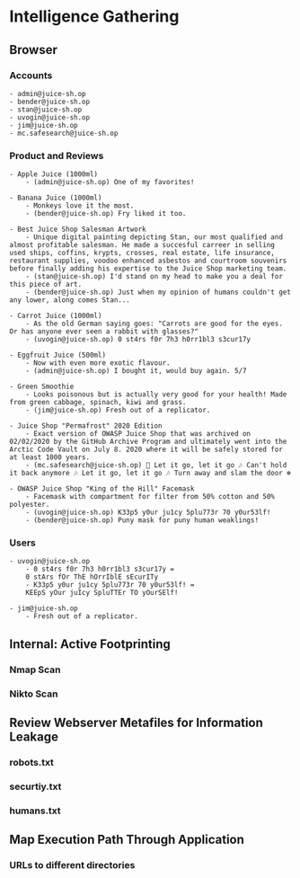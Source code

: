 # Intelligence Gathering

## Browser

### Accounts

    - admin@juice-sh.op
    - bender@juice-sh.op
    - stan@juice-sh.op
    - uvogin@juice-sh.op
    - jim@juice-sh.op
    - mc.safesearch@juice-sh.op

### Product and Reviews

    - Apple Juice (1000ml) 
        - (admin@juice-sh.op) One of my favorites!

    - Banana Juice (1000ml)
        - Monkeys love it the most.
        - (bender@juice-sh.op) Fry liked it too.

    - Best Juice Shop Salesman Artwork
        - Unique digital painting depicting Stan, our most qualified and almost profitable salesman. He made a succesful carreer in selling used ships, coffins, krypts, crosses, real estate, life insurance, restaurant supplies, voodoo enhanced asbestos and courtroom souvenirs before finally adding his expertise to the Juice Shop marketing team.
        - (stan@juice-sh.op) I'd stand on my head to make you a deal for this piece of art.
        - (bender@juice-sh.op) Just when my opinion of humans couldn't get any lower, along comes Stan...

    - Carrot Juice (1000ml)
        - As the old German saying goes: "Carrots are good for the eyes. Or has anyone ever seen a rabbit with glasses?"
        - (uvogin@juice-sh.op) 0 st4rs f0r 7h3 h0rr1bl3 s3cur17y

    - Eggfruit Juice (500ml)
        - Now with even more exotic flavour.
        - (admin@juice-sh.op) I bought it, would buy again. 5/7

    - Green Smoothie
        - Looks poisonous but is actually very good for your health! Made from green cabbage, spinach, kiwi and grass.
        - (jim@juice-sh.op) Fresh out of a replicator.

    - Juice Shop "Permafrost" 2020 Edition
        - Exact version of OWASP Juice Shop that was archived on 02/02/2020 by the GitHub Archive Program and ultimately went into the Arctic Code Vault on July 8. 2020 where it will be safely stored for at least 1000 years.
        - (mc.safesearch@juice-sh.op) 🧊 Let it go, let it go 🎶 Can't hold it back anymore 🎶 Let it go, let it go 🎶 Turn away and slam the door ❄️

    - OWASP Juice Shop "King of the Hill" Facemask
        - Facemask with compartment for filter from 50% cotton and 50% polyester.
        - (uvogin@juice-sh.op) K33p5 y0ur ju1cy 5plu773r 70 y0ur53lf!
        - (bender@juice-sh.op) Puny mask for puny human weaklings!


### Users

    - uvogin@juice-sh.op
        - 0 st4rs f0r 7h3 h0rr1bl3 s3cur17y = 
        0 stArs fOr ThE hOrrIblE sEcurITy
        - K33p5 y0ur ju1cy 5plu773r 70 y0ur53lf! = 
        KEEpS yOur juIcy SpluTTEr TO yOurSElf!

    - jim@juice-sh.op
        - Fresh out of a replicator.




## Internal: Active Footprinting

### Nmap Scan

### Nikto Scan

## Review Webserver Metafiles for Information Leakage

### robots.txt

### securtiy.txt

### humans.txt

## Map Execution Path Through Application

### URLs to different directories
